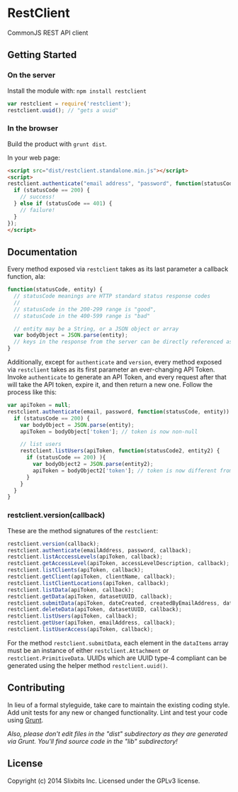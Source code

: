 # RestClient

CommonJS REST API client

## Getting Started
### On the server
Install the module with: `npm install restclient`

```javascript
var restclient = require('restclient');
restclient.uuid(); // "gets a uuid"
```

### In the browser
Build the product with `grunt dist`.

[min]: `restclient.standalone.min.js`
[max]: `restclient.standalone.js`

In your web page:

```html
<script src="dist/restclient.standalone.min.js"></script>
<script>
restclient.authenticate("email address", "password", function(statusCode, entity) {
  if (statusCode == 200) {
    // success!
  } else if (statusCode == 401) {
    // failure!
  }
});
</script>
```


## Documentation
Every method exposed via `restclient` takes as its last parameter a callback function, ala:
```javascript
function(statusCode, entity) {
  // statusCode meanings are HTTP standard status response codes
  //
  // statusCode in the 200-299 range is "good",
  // statusCode in the 400-599 range is "bad"

  // entity may be a String, or a JSON object or array
  var bodyObject = JSON.parse(entity);
  // keys in the response from the server can be directly referenced as properties of bodyObject
}
```

Additionally, except for `authenticate` and `version`, every method exposed via `restclient` takes as its first parameter an ever-changing API Token. Invoke `authenticate` to generate an API Token, and every request after that will take the API token, expire it, and then return a new one. Follow the process like this:
```javascript
var apiToken = null;
restclient.authenticate(email, password, function(statusCode, entity)) {
  if (statusCode == 200) {
    var bodyObject = JSON.parse(entity);
    apiToken = bodyObject['token']; // token is now non-null

    // list users
    restclient.listUsers(apiToken, function(statusCode2, entity2) {
      if (statusCode == 200) ){
        var bodyObject2 = JSON.parse(entity2);
        apiToken = bodyObject2['token']; // token is now different from last request
      }
    }
  }
}
```

### restclient.version(callback)

These are the method signatures of the `restclient`:
```javascript
restclient.version(callback);
restclient.authenticate(emailAddress, password, callback);
restclient.listAcccessLevels(apiToken, callback);
restclient.getAccessLevel(apiToken, accessLevelDescription, callback);
restclient.listClients(apiToken, callback);
restclient.getClient(apiToken, clientName, callback);
restclient.listClientLocations(apiToken, callback);
restclient.listData(apiToken, callback);
restclient.getData(apiToken, datasetUUID, callback);
restclient.submitData(apiToken, dateCreated, createdByEmailAddress, dataItems, callback);
restclient.deleteData(apiToken, datasetUUID, callback);
restclient.listUsers(apiToken, callback);
restclient.getUser(apiToken, emailAddress, callback);
restclient.listUserAccess(apiToken, callback);
```

For the method `restclient.submitData`, each element in the `dataItems` array must be an instance of either `restclient.Attachment` or `restclient.PrimitiveData`. UUIDs which are UUID type-4 compliant can be generated using the helper method `restclient.uuid()`.

## Contributing
In lieu of a formal styleguide, take care to maintain the existing coding style. Add unit tests for any new or changed functionality. Lint and test your code using [Grunt](http://gruntjs.com/).

_Also, please don't edit files in the "dist" subdirectory as they are generated via Grunt. You'll find source code in the "lib" subdirectory!_

## License

 Copyright (c) 2014 Slixbits Inc. Licensed under the GPLv3 license.
